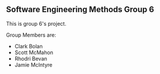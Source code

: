 Software Engineering Methods Group 6
-------

This is group 6's project.

Group Members are:
* Clark Bolan 
* Scott McMahon
* Rhodri Bevan
* Jamie McIntyre



 
